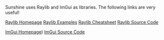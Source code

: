 Sunshine uses Raylib and ImGui as libraries. The following links are very useful!

[Raylib Homepage](https://www.raylib.com/index.html)
[Raylib Examples](https://www.raylib.com/examples.html)
[Raylib Cheatsheet](https://www.raylib.com/cheatsheet/cheatsheet.html)
[Raylib Source Code](https://github.com/raysan5/raylib)

[ImGui Homepage](https://www.dearimgui.org/))
[ImGui Source Code](https://github.com/ocornut/imgui)
